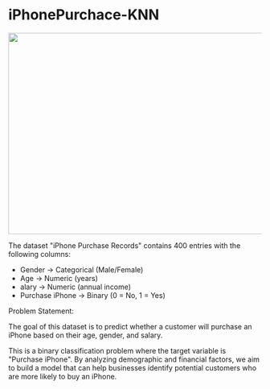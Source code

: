 # iPhonePurchace-KNN
<img src= "https://i.postimg.cc/fL4CgRBx/Chat-GPT-Image-Aug-20-2025-09-37-14-PM.png" width="600" height="400">

The dataset "iPhone Purchase Records" contains 400 entries with the following columns:
* Gender → Categorical (Male/Female)
* Age → Numeric (years)
* alary → Numeric (annual income)
* Purchase iPhone → Binary (0 = No, 1 = Yes)

Problem Statement:

The goal of this dataset is to predict whether a customer will purchase an iPhone based on their age, gender, and salary.

This is a binary classification problem where the target variable is "Purchase iPhone". By analyzing demographic and financial factors, we aim to build a model that can help businesses identify potential customers who are more likely to buy an iPhone.